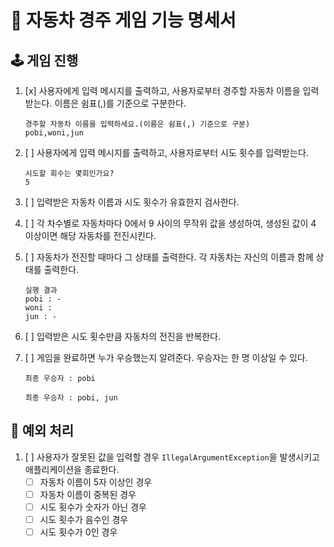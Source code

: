 # 🚗 자동차 경주 게임 기능 명세서

## 🕹️ 게임 진행

1. [x] 사용자에게 입력 메시지를 출력하고, 사용자로부터 경주할 자동차 이름을 입력받는다. 이름은 쉼표(,)를 기준으로 구분한다.

    ```
    경주할 자동차 이름을 입력하세요.(이름은 쉼표(,) 기준으로 구분)
    pobi,woni,jun
    ```

2. [ ] 사용자에게 입력 메시지를 출력하고, 사용자로부터 시도 횟수를 입력받는다.

    ```
    시도할 회수는 몇회인가요?
    5
    ```

3. [ ] 입력받은 자동차 이름과 시도 횟수가 유효한지 검사한다.

4. [ ] 각 차수별로 자동차마다 0에서 9 사이의 무작위 값을 생성하여, 생성된 값이 4 이상이면 해당 자동차를 전진시킨다.

5. [ ] 자동차가 전진할 때마다 그 상태를 출력한다. 각 자동차는 자신의 이름과 함께 상태를 출력한다.

    ```
    실행 결과
    pobi : -
    woni : 
    jun : -
    ```
   
6. [ ] 입력받은 시도 횟수만큼 자동차의 전진을 반복한다.
   
7. [ ] 게임을 완료하면 누가 우승했는지 알려준다. 우승자는 한 명 이상일 수 있다.
    
    ```
    최종 우승자 : pobi
    ```
    ```
    최종 우승자 : pobi, jun
    ```

## 👾 예외 처리

1. [ ] 사용자가 잘못된 값을 입력할 경우 `IllegalArgumentException`을 발생시키고 애플리케이션을 종료한다.
   - [ ] 자동차 이름이 5자 이상인 경우
   - [ ] 자동차 이름이 중복된 경우
   - [ ] 시도 횟수가 숫자가 아닌 경우
   - [ ] 시도 횟수가 음수인 경우
   - [ ] 시도 횟수가 0인 경우